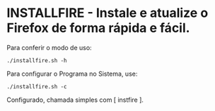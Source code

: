 
# INSTALLFIRE - Instale e atualize o Firefox de forma rápida e fácil.

Para conferir o modo de uso:

	./installfire.sh -h

Para configurar o Programa no Sistema, use:

	./installfire.sh -c
    
Configurado, chamada simples com [ instfire ].

